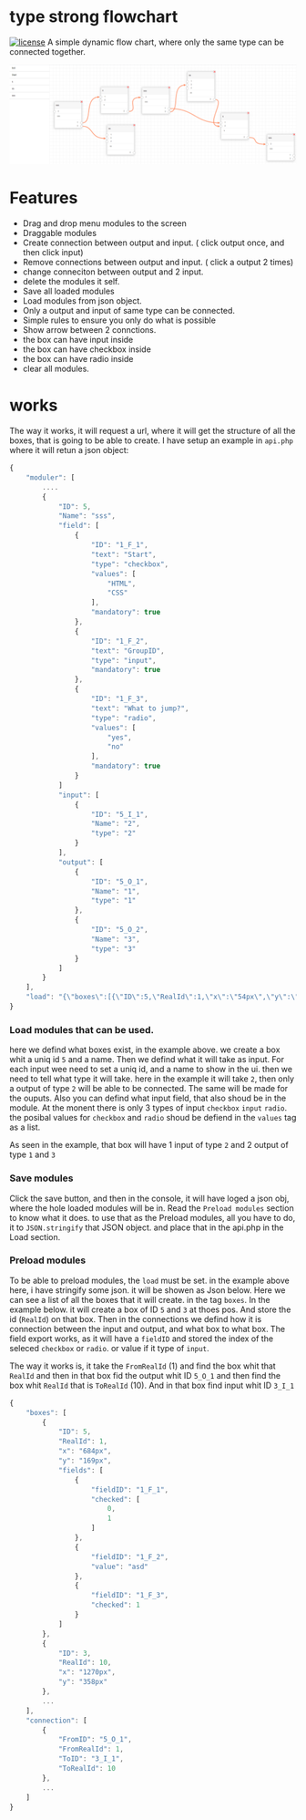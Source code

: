 # type strong flowchart

[![license](https://img.shields.io/badge/license-MIT-blue.svg)](LICENSE-MIT)
A simple dynamic flow chart, where only the same type can be connected together.

[![ex-010](images/demo.png)](https://github.com/quer/flow-chart-type-strong)

# Features
 * Drag and drop menu modules to the screen
 * Draggable modules
 * Create connection between output and input. ( click output once, and then click input)
 * Remove connections between output and input. ( click a output 2 times)
 * change conneciton between output and 2 input.
 * delete the modules it self.
 * Save all loaded modules
 * Load modules from json object.
 * Only a output and input of same type can be connected.
 * Simple rules to ensure you only do what is possible
 * Show arrow between 2 connctions.
 * the box can have input inside
 * the box can have checkbox inside
 * the box can have radio inside
 * clear all modules.



# works
The way it works, it will request a url, where it will get the structure of all the boxes, that is going to be able to create. 
I have setup an example in `api.php` where it will retun a json object: 

```js
{
    "moduler": [
        ....
        {
            "ID": 5,
            "Name": "sss",
            "field": [
                {
                    "ID": "1_F_1",
                    "text": "Start",
                    "type": "checkbox",
                    "values": [
                        "HTML",
                        "CSS"
                    ],
                    "mandatory": true
                },
                {
                    "ID": "1_F_2",
                    "text": "GroupID",
                    "type": "input",
                    "mandatory": true
                },
                {
                    "ID": "1_F_3",
                    "text": "What to jump?",
                    "type": "radio",
                    "values": [
                        "yes",
                        "no"
                    ],
                    "mandatory": true
                }
            ]
            "input": [
                {
                    "ID": "5_I_1",
                    "Name": "2",
                    "type": "2"
                }
            ],
            "output": [
                {
                    "ID": "5_O_1",
                    "Name": "1",
                    "type": "1"
                },
                {
                    "ID": "5_O_2",
                    "Name": "3",
                    "type": "3"
                }
            ]
        }
    ],
    "load": "{\"boxes\":[{\"ID\":5,\"RealId\":1,\"x\":\"54px\",\"y\":\"69px\"},{\"ID\":4,\"RealId\":5,\"x\":\"342px\",\"y\":\"71px\"},{\"ID\":3,\"RealId\":10,\"x\":\"626px\",\"y\":\"78px\"},{\"ID\":5,\"RealId\":14,\"x\":\"912px\",\"y\":\"84px\"},{\"ID\":5,\"RealId\":18,\"x\":\"408px\",\"y\":\"445px\"},{\"ID\":4,\"RealId\":22,\"x\":\"851px\",\"y\":\"491px\"},{\"ID\":3,\"RealId\":27,\"x\":\"35px\",\"y\":\"456px\"}],\"connection\":[{\"FromID\":\"5_O_1\",\"FromRealId\":1,\"ToID\":\"4_I_1\",\"ToRealId\":5},{\"FromID\":\"4_O_1\",\"FromRealId\":5,\"ToID\":\"3_I_2\",\"ToRealId\":10},{\"FromID\":\"3_O_1\",\"FromRealId\":10,\"ToID\":\"5_I_1\",\"ToRealId\":14},{\"FromID\":\"5_O_1\",\"FromRealId\":18,\"ToID\":\"3_I_1\",\"ToRealId\":27},{\"FromID\":\"5_O_2\",\"FromRealId\":18,\"ToID\":\"4_I_2\",\"ToRealId\":22},{\"FromID\":\"4_O_1\",\"FromRealId\":22,\"ToID\":\"5_I_1\",\"ToRealId\":18},{\"FromID\":\"3_O_1\",\"FromRealId\":27,\"ToID\":\"5_I_1\",\"ToRealId\":1}]}"
}
```
### Load modules that can be used. 
here we defind what boxes exist, in the example above. we create a box whit a uniq id `5` and a name. 
Then we defind what it will take as input. For each input wee need to set a uniq id, and a name to show in the ui. then we need to tell what type it will take. here in the example it will take `2`, then only a output of type `2` will be able to be connected.
The same will be made for the ouputs.
Also you can defind what input field, that also shoud be in the module. At the monent there is only 3 types of input `checkbox` `input` `radio`. the posibal values for `checkbox` and `radio` shoud be defiend in the `values` tag as a list. 

As seen in the example, that box will have 1 input of type `2` and 2 output of type `1` and `3`

### Save modules
Click the save button, and then in the console, it will have loged a json obj, where the hole loaded modules will be in. 
Read the `Preload modules` section to know what it does. 
to use that as the Preload modules, all you have to do, it to `JSON.stringify` that JSON object. and place that in the api.php in the Load section.


### Preload modules
To be able to preload modules, the `load` must be set. in the example above here, i have stringify some json. it will be showen as Json below. 
Here we can see a list of all the boxes that it will create. in the tag `boxes`. In the example below. it will create a box of ID `5` and `3` at thoes pos. And store the id (`RealId`) on that box.
Then in the connections we defind how it is connection between the input and output, and what box to what box.
The field export works, as it will have a `fieldID` and stored the index of the seleced `checkbox` or `radio`. or value if it type of `input`.

The way it works is, it take the `FromRealId` (1) and find the box whit that `RealId` and then in that box fid the output whit ID `5_O_1` and then find the box whit `RealId` that is `ToRealId` (10). And in that box find input whit ID `3_I_1`

```js
{
    "boxes": [
        {
            "ID": 5,
            "RealId": 1,
            "x": "684px",
            "y": "169px",
            "fields": [
                {
                    "fieldID": "1_F_1",
                    "checked": [
                        0,
                        1
                    ]
                },
                {
                    "fieldID": "1_F_2",
                    "value": "asd"
                },
                {
                    "fieldID": "1_F_3",
                    "checked": 1
                }
            ]
        },
        {
            "ID": 3,
            "RealId": 10,
            "x": "1270px",
            "y": "358px"
        },
        ...
    ],
    "connection": [
        {
            "FromID": "5_O_1",
            "FromRealId": 1,
            "ToID": "3_I_1",
            "ToRealId": 10
        },
        ...
    ]
}
```
